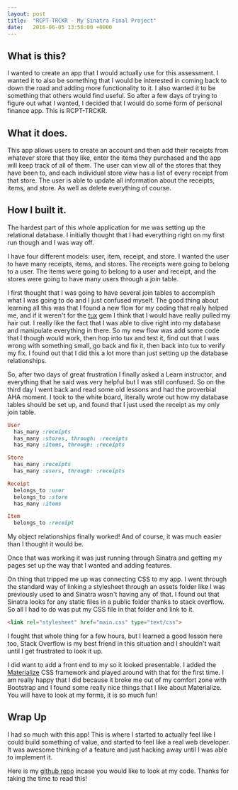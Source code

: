 ```yaml
---
layout: post
title:  "RCPT-TRCKR - My Sinatra Final Project"
date:   2016-06-05 13:56:00 +0000
---
```



## What is this?

I wanted to create an app that I would actually use for this assessment. I wanted it to also be something that I would be interested in coming back to down the road and adding more functionality to it. I also wanted it to be something that others would find useful. So after a few days of trying to figure out what I wanted, I decided that I would do some form of personal finance app. This is RCPT-TRCKR.

## What it does.

This app allows users to create an account and then add their receipts from whatever store that they like, enter the items they purchased and the app will keep track of all of them. The user can view all of the stores that they have been to, and each individual store view has a list of every receipt from that store. The user is able to update all information about the receipts, items, and store. As well as delete everything of course.

## How I built it.

The hardest part of this whole application for me was setting up the relational database. I initially thought that I had everything right on my first run though and I was way off.

I have four different models: user, item, receipt, and store. I wanted the user to have many receipts, items, and stores. The receipts were going to belong to a user. The items were going to belong to a user and receipt, and the stores were going to have many users through a join table.

I first thought that I was going to have several join tables to accomplish what I was going to do and I just confused myself. The good thing about learning all this was that I found a new flow for my coding that really helped me, and if it weren't for the [tux](https://rubygems.org/gems/tux) gem I think that I would have really pulled my hair out. I really like the fact that I was able to dive right into my database and manipulate everything in there. So my new flow was add some code that I though would work, then hop into tux and test it, find out that I was wrong with something small, go back and fix it, then back into tux to verify my fix. I found out that I did this a lot more than just setting up the database relationships.

So, after two days of great frustration I finally asked a Learn instructor, and everything that he said was very helpful but I was still confused. So on the third day I went back and read some old lessons and had the proverbial AHA moment. I took to the white board, literally wrote out how my database tables should be set up, and found that I just used the receipt as my only join table.

```ruby
User
  has_many :receipts
  has_many :stores, through: :receipts
  has_many :items, through: :receipts

Store
  has_many :receipts
  has_many :users, through: :receipts

Receipt
  belongs_to :user
  belongs_to :store
  has_many :items

Item
  belongs_to :receipt
```

My object relationships finally worked! And of course, it was much easier than I thought it would be.

Once that was working it was just running through Sinatra and getting my pages set up the way that I wanted and adding features.

On thing that tripped me up was connecting CSS to my app. I went through the standard way of linking a stylesheet through an assets folder like I was previously used to and Sinatra wasn't having any of that. I found out that Sinatra looks for any static files in a public folder thanks to stack overflow. So all I had to do was put my CSS file in that folder and link to it.

``` html
<link rel="stylesheet" href="main.css" type="text/css">
```

I fought that whole thing for a few hours, but I learned a good lesson here too, Stack Overflow is my best friend in this situation and I shouldn't wait until I get frustrated to look it up.

I did want to add a front end to my so it looked presentable. I added the [Materialize](http://materializecss.com/) CSS framework and played around with that for the first time. I am really happy that I did because it broke me out of my comfort zone with Bootstrap and I found some really nice things that I like about Materialize. You will have to look at my forms, it is so much fun!

## Wrap Up

I had so much with this app! This is where I started to actually feel like I could build something of value, and started to feel like a real web developer. It was awesome thinking of a feature and just hacking away until I was able to implement it.

Here is my [github repo](https://github.com/theRingleman/rcpt_trckr) incase you would like to look at my code. Thanks for taking the time to read this!


